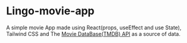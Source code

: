 # Lingo-movie-app
A simple movie App made using React(props, useEffect and use State),
 Tailwind CSS and 
 The [Movie DataBase(TMDB) API]( https://developers.themoviedb.org/3/getting-started/introduction) as a source of data.
 
